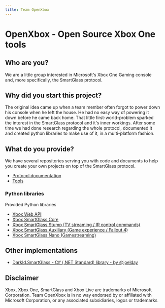 ```yaml
---
title: Team OpenXbox 
---
```


# OpenXbox - Open Source Xbox One tools

## Who are you?
We are a little group interested in Microsoft's Xbox One Gaming console and, more specifically, the SmartGlass protocol.

## Why did you start this project?
The original idea came up when a team member often forgot to power down his console when he left the house. He had no easy way of powering it down before he came back home. That little first-world-problem sparked the interest in the SmartGlass protocol and it's inner workings.
After some time we had done research regarding the whole protocol, documented it and created python libraries to make use of it, in a multi-platform fashion.

## What do you provide?
We have several repositories serving you with code and documents to help you create your own projects on top of the SmartGlass protocol.

* [Protocol documentation](https://openxbox.github.io/smartglass-documentation)
* [Tools](https://github.com/openxbox/smartglass-tools)

### Python libraries
Provided Python libraries

* [Xbox Web API](https://github.com/openxbox/xbox-webapi-python)
* [Xbox SmartGlass Core](https://github.com/openxbox/xbox-smartglass-core-python)
* [Xbox SmartGlass Stump (TV streaming / IR control commands)](https://github.com/openxbox/xbox-smartglass-stump-python)
* [Xbox SmartGlass Auxiliary (Game experience / Fallout 4)](https://github.com/openxbox/xbox-smartglass-auxiliary-python)
* [Xbox SmartGlass Nano (Gamestreaming)](https://github.com/openxbox/xbox-smartglass-nano-python)

## Other implementations

* [DarkId.SmartGlass - C# (.NET Standard) library - by @joelday](https://github.com/joelday/DarkId.SmartGlass)

## Disclaimer
Xbox, Xbox One, SmartGlass and Xbox Live are trademarks of Microsoft Corporation. Team OpenXbox is in no way endorsed by or affiliated with Microsoft Corporation, or any associated subsidiaries, logos or trademarks. 
